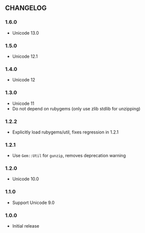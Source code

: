 ## CHANGELOG

### 1.6.0

* Unicode 13.0

### 1.5.0

* Unicode 12.1

### 1.4.0

* Unicode 12

### 1.3.0

* Unicode 11
* Do not depend on rubygems (only use zlib stdlib for unzipping)

### 1.2.2

* Explicitly load rubygems/util, fixes regression in 1.2.1

### 1.2.1

* Use `Gem::Util` for `gunzip`, removes deprecation warning

### 1.2.0

* Unicode 10.0

### 1.1.0

* Support Unicode 9.0

### 1.0.0

* Initial release

